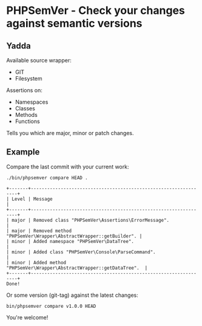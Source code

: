 # PHPSemVer - Check your changes against semantic versions

## Yadda

Available source wrapper:

- GIT
- Filesystem

Assertions on:

- Namespaces
- Classes
- Methods
- Functions

Tells you which are major, minor or patch changes.


## Example

Compare the last commit with your current work:

    ./bin/phpsemver compare HEAD .
    
    +-------+-----------------------------------------------------------------+
    | Level | Message                                                         |
    +-------+-----------------------------------------------------------------+
    | major | Removed class "PHPSemVer\Assertions\ErrorMessage".              |
    | major | Removed method "PHPSemVer\Wrapper\AbstractWrapper::getBuilder". |
    | minor | Added namespace "PHPSemVer\DataTree".                           |
    | minor | Added class "PHPSemVer\Console\ParseCommand".                   |
    | minor | Added method "PHPSemVer\Wrapper\AbstractWrapper::getDataTree".  |
    +-------+-----------------------------------------------------------------+
    Done!

Or some version (git-tag) against the latest changes:

    bin/phpsemver compare v1.0.0 HEAD

You're welcome!
